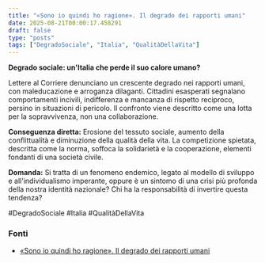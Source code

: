 ```yaml
---
title: "«Sono io quindi ho ragione». Il degrado dei rapporti umani"
date: 2025-08-21T00:00:17.458291
draft: false
type: "posts"
tags: ["DegradoSociale", "Italia", "QualitàDellaVita"]
---
```


**Degrado sociale: un'Italia che perde il suo calore umano?**

Lettere al Corriere denunciano un crescente degrado nei rapporti umani, con maleducazione e arroganza dilaganti.  Cittadini esasperati segnalano comportamenti incivili, indifferenza e mancanza di rispetto reciproco, persino in situazioni di pericolo.  Il confronto viene descritto come una lotta per la sopravvivenza, non una collaborazione.

**Conseguenza diretta:** Erosione del tessuto sociale, aumento della conflittualità e diminuzione della qualità della vita.  La competizione spietata, descritta come la norma, soffoca la solidarietà e la cooperazione, elementi fondanti di una società civile.

**Domanda:**  Si tratta di un fenomeno endemico, legato al modello di sviluppo e all'individualismo imperante, oppure è un sintomo di una crisi più profonda della nostra identità nazionale?  Chi ha la responsabilità di invertire questa tendenza?

#DegradoSociale #Italia #QualitàDellaVita


### Fonti
- [«Sono io quindi ho ragione». Il degrado dei rapporti umani](https://www.corriere.it/lodicoalcorriere/index/11-05-2024/index.shtml)
